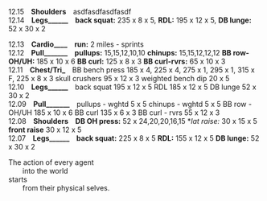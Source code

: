 
12.15 **Shoulders** asdfasdfasdfasdf  
12.14 **Legs______** **back squat:** 235 x 8 x 5, **RDL:** 195 x 12 x 5, **DB lunge:** 52 x 30 x 2   

12.13 **Cardio____** **run:** 2 miles - sprints  
12.12 **Pull_______** **pullups:** 15,15,12,10,10 **chinups:** 15,15,12,12,12 **BB row-OH/UH:** 185 x 10 x 6 **BB curl:** 125 x 8 x 3 **BB curl-rvrs:** 65 x 10 x 3  
12.11 **Chest/Tri_** BB bench press		185 x 4, 225 x 4, 275 x 1, 295 x 1, 315 x F, 225 x 8 x 3	skull crushers		95 x 12 x 3		weighted bench dip	20 x 5  
12.10 **Legs______** back squat		195 x 12 x 5							RDL			185 x 12 x 5		DB lunge		52 x 30 x 2  
12.09 **Pull_______** pullups - wghtd		5 x 5								chinups - wghtd		5 x 5			BB row - OH/UH		185 x 10 x 6		BB curl		135 x 6 x 3	BB curl - rvrs		55 x 12 x 3  
12.08 **Shoulders** **DB OH press:** 52 x 24,20,20,16,15 **lat raise:* 30 x 15 x 5 **front raise** 30 x 12 x 5  
12.07 **Legs______** **back squat:** 225 x 8 x 5 **RDL:** 155 x 12 x 5 **DB lunge:** 52 x 30 x 2   


The action of every agent <br />
  into the world <br />
starts <br />
  from their physical selves. <br />

